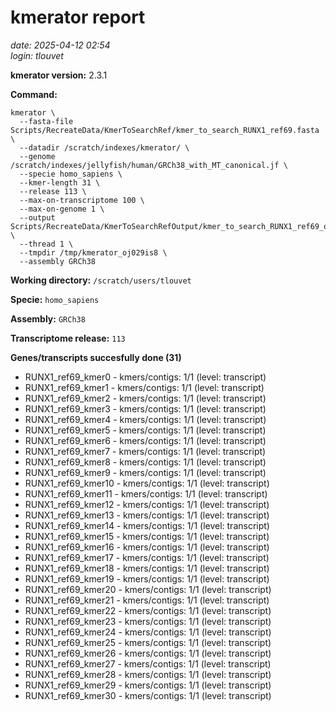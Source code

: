 # kmerator report
*date: 2025-04-12 02:54*  
*login: tlouvet*

**kmerator version:** 2.3.1

**Command:**

```
kmerator \
  --fasta-file Scripts/RecreateData/KmerToSearchRef/kmer_to_search_RUNX1_ref69.fasta \
  --datadir /scratch/indexes/kmerator/ \
  --genome /scratch/indexes/jellyfish/human/GRCh38_with_MT_canonical.jf \
  --specie homo_sapiens \
  --kmer-length 31 \
  --release 113 \
  --max-on-transcriptome 100 \
  --max-on-genome 1 \
  --output Scripts/RecreateData/KmerToSearchRefOutput/kmer_to_search_RUNX1_ref69_output \
  --thread 1 \
  --tmpdir /tmp/kmerator_oj029is8 \
  --assembly GRCh38
```

**Working directory:** `/scratch/users/tlouvet`

**Specie:** `homo_sapiens`

**Assembly:** `GRCh38`

**Transcriptome release:** `113`

**Genes/transcripts succesfully done (31)**

- RUNX1_ref69_kmer0 - kmers/contigs: 1/1 (level: transcript)
- RUNX1_ref69_kmer1 - kmers/contigs: 1/1 (level: transcript)
- RUNX1_ref69_kmer2 - kmers/contigs: 1/1 (level: transcript)
- RUNX1_ref69_kmer3 - kmers/contigs: 1/1 (level: transcript)
- RUNX1_ref69_kmer4 - kmers/contigs: 1/1 (level: transcript)
- RUNX1_ref69_kmer5 - kmers/contigs: 1/1 (level: transcript)
- RUNX1_ref69_kmer6 - kmers/contigs: 1/1 (level: transcript)
- RUNX1_ref69_kmer7 - kmers/contigs: 1/1 (level: transcript)
- RUNX1_ref69_kmer8 - kmers/contigs: 1/1 (level: transcript)
- RUNX1_ref69_kmer9 - kmers/contigs: 1/1 (level: transcript)
- RUNX1_ref69_kmer10 - kmers/contigs: 1/1 (level: transcript)
- RUNX1_ref69_kmer11 - kmers/contigs: 1/1 (level: transcript)
- RUNX1_ref69_kmer12 - kmers/contigs: 1/1 (level: transcript)
- RUNX1_ref69_kmer13 - kmers/contigs: 1/1 (level: transcript)
- RUNX1_ref69_kmer14 - kmers/contigs: 1/1 (level: transcript)
- RUNX1_ref69_kmer15 - kmers/contigs: 1/1 (level: transcript)
- RUNX1_ref69_kmer16 - kmers/contigs: 1/1 (level: transcript)
- RUNX1_ref69_kmer17 - kmers/contigs: 1/1 (level: transcript)
- RUNX1_ref69_kmer18 - kmers/contigs: 1/1 (level: transcript)
- RUNX1_ref69_kmer19 - kmers/contigs: 1/1 (level: transcript)
- RUNX1_ref69_kmer20 - kmers/contigs: 1/1 (level: transcript)
- RUNX1_ref69_kmer21 - kmers/contigs: 1/1 (level: transcript)
- RUNX1_ref69_kmer22 - kmers/contigs: 1/1 (level: transcript)
- RUNX1_ref69_kmer23 - kmers/contigs: 1/1 (level: transcript)
- RUNX1_ref69_kmer24 - kmers/contigs: 1/1 (level: transcript)
- RUNX1_ref69_kmer25 - kmers/contigs: 1/1 (level: transcript)
- RUNX1_ref69_kmer26 - kmers/contigs: 1/1 (level: transcript)
- RUNX1_ref69_kmer27 - kmers/contigs: 1/1 (level: transcript)
- RUNX1_ref69_kmer28 - kmers/contigs: 1/1 (level: transcript)
- RUNX1_ref69_kmer29 - kmers/contigs: 1/1 (level: transcript)
- RUNX1_ref69_kmer30 - kmers/contigs: 1/1 (level: transcript)
